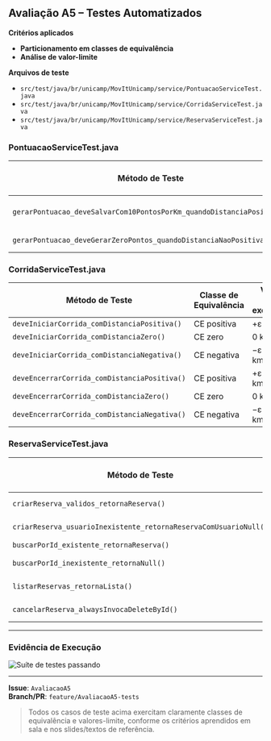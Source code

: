 ## Avaliação A5 – Testes Automatizados

**Critérios aplicados**  
- **Particionamento em classes de equivalência**  
- **Análise de valor-limite**  

**Arquivos de teste**  
- `src/test/java/br/unicamp/MovItUnicamp/service/PontuacaoServiceTest.java`  
- `src/test/java/br/unicamp/MovItUnicamp/service/CorridaServiceTest.java`  
- `src/test/java/br/unicamp/MovItUnicamp/service/ReservaServiceTest.java`  

### PontuacaoServiceTest.java  
| Método de Teste                                    | Classe de Equivalência         | Valores limite exercitados |
|----------------------------------------------------|---------------------------------|-----------------------------|
| `gerarPontuacao_deveSalvarCom10PontosPorKm_quandoDistanciaPositiva()` | CE positiva                     | +ε (2.3 km → 23 pontos)     |
| `gerarPontuacao_deveGerarZeroPontos_quandoDistanciaNaoPositiva()`    | CE zero ou negativa             | 0 km, −ε (0.0 km)           |

### CorridaServiceTest.java  
| Método de Teste                                      | Classe de Equivalência     | Valores limite exercitados |
|------------------------------------------------------|-----------------------------|-----------------------------|
| `deveIniciarCorrida_comDistanciaPositiva()`          | CE positiva                 | +ε (5.0 km)                 |
| `deveIniciarCorrida_comDistanciaZero()`              | CE zero                     | 0 km                        |
| `deveIniciarCorrida_comDistanciaNegativa()`          | CE negativa                 | −ε (−0.1 km)                |
| `deveEncerrarCorrida_comDistanciaPositiva()`         | CE positiva                 | +ε (12.5 km)                |
| `deveEncerrarCorrida_comDistanciaZero()`             | CE zero                     | 0 km                        |
| `deveEncerrarCorrida_comDistanciaNegativa()`         | CE negativa                 | −ε (−5.0 km)                |

### ReservaServiceTest.java  
| Método de Teste                           | Classe de Equivalência       | Valores limite exercitados |
|-------------------------------------------|-------------------------------|-----------------------------|
| `criarReserva_validos_retornaReserva()`          | CE usuário existe            | usuárioId = 1               |
| `criarReserva_usuarioInexistente_retornaReservaComUsuarioNull()` | CE usuário não existe       | usuárioId = 0               |
| `buscarPorId_existente_retornaReserva()`         | CE ID válido                 | id = 1                      |
| `buscarPorId_inexistente_retornaNull()`          | CE ID inválido               | id = 999                    |
| `listarReservas_retornaLista()`                  | CE lista não-vazia           | —                           |
| `cancelarReserva_alwaysInvocaDeleteById()`       | CE operação deletar          | —                           |

---

### Evidência de Execução

![Suíte de testes passando](docs/tests-passing.png)

---

**Issue**: `AvaliacaoA5`  
**Branch/PR**: `feature/AvaliacaoA5-tests`  

> Todos os casos de teste acima exercitam claramente classes de equivalência e valores-limite, conforme os critérios aprendidos em sala e nos slides/textos de referência.
